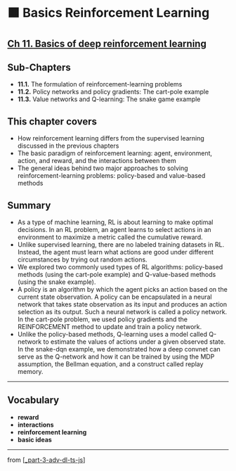# 🟧 Basics Reinforcement Learning

## [**Ch 11.** Basics of deep reinforcement learning](https://livebook.manning.com/book/deep-learning-with-javascript/chapter-11/)

## Sub-Chapters

- **11.1.** The formulation of reinforcement-learning problems
- **11.2.** Policy networks and policy gradients: The cart-pole example
- **11.3.** Value networks and Q-learning: The snake game example

## This chapter covers

- How reinforcement learning differs from the supervised learning discussed in the previous chapters
- The basic paradigm of reinforcement learning: agent, environment, action, and reward, and the interactions between them
- The general ideas behind two major approaches to solving reinforcement-learning problems: policy-based and value-based methods

## Summary

- As a type of machine learning, RL is about learning to make optimal decisions. In an RL problem, an agent learns to select actions in an environment to maximize a metric called the cumulative reward.
- Unlike supervised learning, there are no labeled training datasets in RL. Instead, the agent must learn what actions are good under different circumstances by trying out random actions.
- We explored two commonly used types of RL algorithms: policy-based methods (using the cart-pole example) and Q-value-based methods (using the snake example).
- A policy is an algorithm by which the agent picks an action based on the current state observation. A policy can be encapsulated in a neural network that takes state observation as its input and produces an action selection as its output. Such a neural network is called a policy network. In the cart-pole problem, we used policy gradients and the REINFORCEMENT method to update and train a policy network.
- Unlike the policy-based methods, Q-learning uses a model called Q-network to estimate the values of actions under a given observed state. In the snake-dqn example, we demonstrated how a deep convnet can serve as the Q-network and how it can be trained by using the MDP assumption, the Bellman equation, and a construct called replay memory.

---

## **Vocabulary**

- **reward**
- **interactions**
- **reinforcement learning**
- **basic ideas**

<link rel="stylesheet" type="text/css" media="all" href="../../../assets/css/custom.css" />

---

from [[_part-3-adv-dl-ts-js]]

[//begin]: # "Autogenerated link references for markdown compatibility"
[_part-3-adv-dl-ts-js]: ../_part-3-adv-dl-ts-js.md "Part 3 Adv DL TS JS"
[//end]: # "Autogenerated link references"
